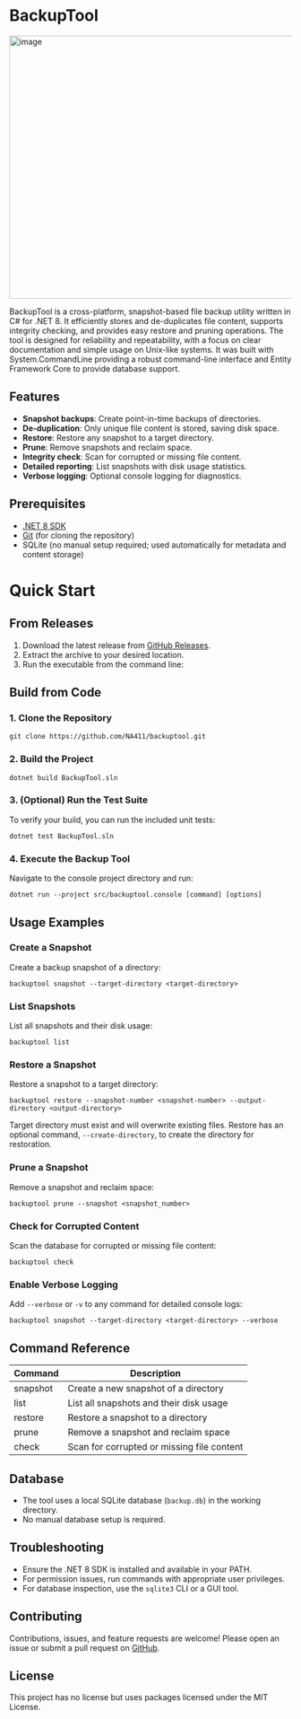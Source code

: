# BackupTool

<img width="979" height="469" alt="image" src="https://github.com/user-attachments/assets/6b2e6469-02f4-47bc-9db6-3dd3061aa6e7" />


BackupTool is a cross-platform, snapshot-based file backup utility written in C# for .NET 8. It efficiently stores and de-duplicates file content, supports integrity checking, and provides easy restore and pruning operations. The tool is designed for reliability and repeatability, with a focus on clear documentation and simple usage on Unix-like systems. It was built with System.CommandLine providing a robust command-line interface and Entity Framework Core to provide database support.

## Features

- **Snapshot backups**: Create point-in-time backups of directories.
- **De-duplication**: Only unique file content is stored, saving disk space.
- **Restore**: Restore any snapshot to a target directory.
- **Prune**: Remove snapshots and reclaim space.
- **Integrity check**: Scan for corrupted or missing file content.
- **Detailed reporting**: List snapshots with disk usage statistics.
- **Verbose logging**: Optional console logging for diagnostics.

## Prerequisites

- [.NET 8 SDK](https://dotnet.microsoft.com/download/dotnet/8.0)
- [Git](https://git-scm.com/) (for cloning the repository)
- SQLite (no manual setup required; used automatically for metadata and content storage)

# Quick Start
## From Releases
1. Download the latest release from [GitHub Releases](https://github.com/NA411/backuptool/releases).
2. Extract the archive to your desired location.
3. Run the executable from the command line:

## Build from Code
### 1. Clone the Repository

```
git clone https://github.com/NA411/backuptool.git
```

### 2. Build the Project

```
dotnet build BackupTool.sln
```

### 3. (Optional) Run the Test Suite

To verify your build, you can run the included unit tests:

```
dotnet test BackupTool.sln
```

### 4. Execute the Backup Tool

Navigate to the console project directory and run:

```
dotnet run --project src/backuptool.console [command] [options]
```

## Usage Examples

### Create a Snapshot

Create a backup snapshot of a directory:

``` 
backuptool snapshot --target-directory <target-directory>
```

### List Snapshots

List all snapshots and their disk usage:

```
backuptool list
```

### Restore a Snapshot

Restore a snapshot to a target directory:

```
backuptool restore --snapshot-number <snapshot-number> --output-directory <output-directory>
```

Target directory must exist and will overwrite existing files. Restore has an optional command, `--create-directory`, to create the directory for restoration.

### Prune a Snapshot

Remove a snapshot and reclaim space:

```
backuptool prune --snapshot <snapshot_number>
```

### Check for Corrupted Content

Scan the database for corrupted or missing file content:

```
backuptool check
```

### Enable Verbose Logging

Add `--verbose` or `-v` to any command for detailed console logs:

```
backuptool snapshot --target-directory <target-directory> --verbose
```

## Command Reference

| Command   | Description                                      |
|-----------|--------------------------------------------------|
| snapshot  | Create a new snapshot of a directory              |
| list      | List all snapshots and their disk usage           |
| restore   | Restore a snapshot to a directory                 |
| prune     | Remove a snapshot and reclaim space               |
| check     | Scan for corrupted or missing file content        |

## Database

- The tool uses a local SQLite database (`backup.db`) in the working directory.
- No manual database setup is required.

## Troubleshooting

- Ensure the .NET 8 SDK is installed and available in your PATH.
- For permission issues, run commands with appropriate user privileges.
- For database inspection, use the `sqlite3` CLI or a GUI tool.

## Contributing

Contributions, issues, and feature requests are welcome! Please open an issue or submit a pull request on [GitHub](https://github.com/NA411/backuptool).

## License

This project has no license but uses packages licensed under the MIT License.

